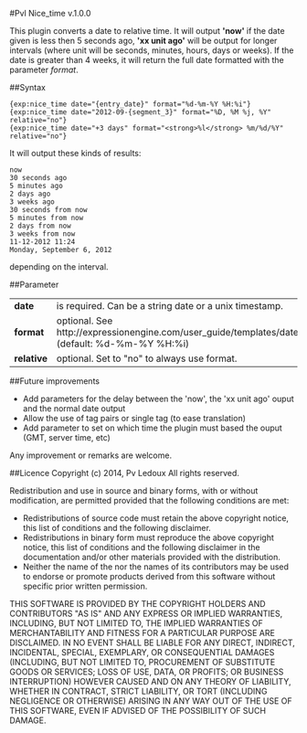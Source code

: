 #Pvl Nice_time v.1.0.0

This plugin converts a date to relative time.
It will output **'now'** if the date given is less then 5 seconds ago, **'xx unit ago'** will be output for longer intervals (where unit will be seconds, minutes, hours, days or weeks). If the date is greater than 4 weeks, it will return the full date formatted with the parameter _format_.

##Syntax

    {exp:nice_time date="{entry_date}" format="%d-%m-%Y %H:%i"}
    {exp:nice_time date="2012-09-{segment_3}" format="%D, %M %j, %Y" relative="no"}
    {exp:nice_time date="+3 days" format="<strong>%l</strong> %m/%d/%Y" relative="no"}

It will output these kinds of results:

    now
    30 seconds ago
    5 minutes ago
    2 days ago
    3 weeks ago
    30 seconds from now
    5 minutes from now
    2 days from now
    3 weeks from now
    11-12-2012 11:24
    Monday, September 6, 2012

depending on the interval.

##Parameter

<table>
<tr>
	<td><b>date</b></td>
	<td>is required. Can be a string date or a unix timestamp.</td>
</tr>
<tr>
	<td><b>format</b></td>
	<td>optional. See http://expressionengine.com/user_guide/templates/date_variable_formatting.html (default: %d-%m-%Y %H:%i)</td>
</tr>
<tr>
	<td><b>relative</b></td>
	<td>optional. Set to "no" to always use format.</td>
</tr>
</table>

##Future improvements

* Add parameters for the delay between the 'now', the 'xx unit ago' ouput and the normal date output
* Allow the use of tag pairs or single tag (to ease translation)
* Add parameter to set on which time the plugin must based the ouput (GMT, server time, etc)

Any improvement or remarks are welcome.



##Licence
Copyright (c) 2014, Pv Ledoux All rights reserved.

Redistribution and use in source and binary forms, with or without modification, are permitted provided that the following conditions are met:

* Redistributions of source code must retain the above copyright notice, this list of conditions and the following disclaimer.
* Redistributions in binary form must reproduce the above copyright notice, this list of conditions and the following disclaimer in the documentation and/or other materials provided with the distribution.
* Neither the name of the <organization> nor the names of its contributors may be used to endorse or promote products derived from this software without specific prior written permission.

THIS SOFTWARE IS PROVIDED BY THE COPYRIGHT HOLDERS AND CONTRIBUTORS "AS IS" AND ANY EXPRESS OR IMPLIED WARRANTIES, INCLUDING, BUT NOT LIMITED TO, THE IMPLIED WARRANTIES OF MERCHANTABILITY AND FITNESS FOR A PARTICULAR PURPOSE ARE DISCLAIMED. IN NO EVENT SHALL <COPYRIGHT HOLDER> BE LIABLE FOR ANY DIRECT, INDIRECT, INCIDENTAL, SPECIAL, EXEMPLARY, OR CONSEQUENTIAL DAMAGES (INCLUDING, BUT NOT LIMITED TO, PROCUREMENT OF SUBSTITUTE GOODS OR SERVICES; LOSS OF USE, DATA, OR PROFITS; OR BUSINESS INTERRUPTION) HOWEVER CAUSED AND ON ANY THEORY OF LIABILITY, WHETHER IN CONTRACT, STRICT LIABILITY, OR TORT (INCLUDING NEGLIGENCE OR OTHERWISE) ARISING IN ANY WAY OUT OF THE USE OF THIS SOFTWARE, EVEN IF ADVISED OF THE POSSIBILITY OF SUCH DAMAGE.
